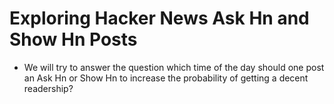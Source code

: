 # Exploring Hacker News Ask Hn and Show Hn Posts
- We will try to answer the question which time of the day should one post an Ask Hn or Show Hn to increase the probability of getting a decent readership?

